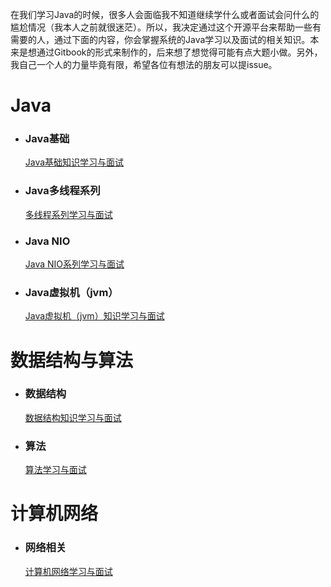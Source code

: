 在我们学习Java的时候，很多人会面临我不知道继续学什么或者面试会问什么的尴尬情况（我本人之前就很迷茫）。所以，我决定通过这个开源平台来帮助一些有需要的人，通过下面的内容，你会掌握系统的Java学习以及面试的相关知识。本来是想通过Gitbook的形式来制作的，后来想了想觉得可能有点大题小做。另外，我自己一个人的力量毕竟有限，希望各位有想法的朋友可以提issue。

# Java
-   ### Java基础
    [Java基础知识学习与面试](https://github.com/Snailclimb/Java_Guide/blob/master/Java/Java%E5%9F%BA%E7%A1%80%E7%9F%A5%E8%AF%86.md)

-  ### Java多线程系列
   [多线程系列学习与面试](https://github.com/Snailclimb/Java_Guide/blob/master/Java/%E5%A4%9A%E7%BA%BF%E7%A8%8B%E7%B3%BB%E5%88%97.md)

- ### Java NIO
  [Java NIO系列学习与面试](https://github.com/Snailclimb/Java_Guide/blob/master/Java/Java%20IO%E4%B8%8ENIO.md)
   
-  ### Java虚拟机（jvm）
   [Java虚拟机（jvm）知识学习与面试](https://github.com/Snailclimb/Java_Guide/blob/master/Java/Java%E8%99%9A%E6%8B%9F%E6%9C%BA%EF%BC%88jvm%EF%BC%89.md)

# 数据结构与算法
   
-  ### 数据结构
   [数据结构知识学习与面试](https://github.com/Snailclimb/Java_Guide/blob/master/%E6%95%B0%E6%8D%AE%E7%BB%93%E6%9E%84.md)


-  ### 算法
   [算法学习与面试](https://github.com/Snailclimb/Java_Guide/blob/master/%E7%AE%97%E6%B3%95.md)


# 计算机网络
- ### 网络相关
   [计算机网络学习与面试](https://github.com/Snailclimb/Java_Guide/blob/master/%E8%AE%A1%E7%AE%97%E6%9C%BA%E7%BD%91%E7%BB%9C.md)
   

